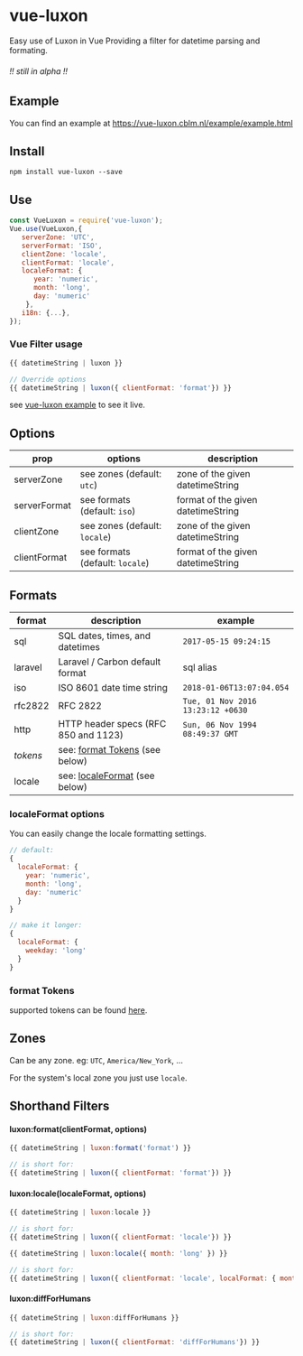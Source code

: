 # vue-luxon
Easy use of Luxon in Vue
Providing a filter for datetime parsing and formating.
###### !! still in alpha !!

## Example
You can find an example at https://vue-luxon.cblm.nl/example/example.html

## Install
```
npm install vue-luxon --save
```

## Use
```javascript
const VueLuxon = require('vue-luxon');
Vue.use(VueLuxon,{
   serverZone: 'UTC',
   serverFormat: 'ISO',
   clientZone: 'locale',
   clientFormat: 'locale',
   localeFormat: {
      year: 'numeric',
      month: 'long',
      day: 'numeric'
    },
   i18n: {...},
});
```

### Vue Filter usage
```javascript
{{ datetimeString | luxon }}

// Override options
{{ datetimeString | luxon({ clientFormat: 'format'}) }}
```

see [vue-luxon example](https://vue-luxon.cblm.nl/example/example.html) to see it live.





## Options
prop | options | description
--- | --- | ---
serverZone | see zones (default: `utc`) | zone of the given datetimeString
serverFormat | see formats (default: `iso`) | format of the given datetimeString
clientZone | see zones (default: `locale`) | zone of the given datetimeString
clientFormat | see formats (default: `locale`) | format of the given datetimeString


## Formats
format | description | example
--- | --- | ---
sql | SQL dates, times, and datetimes | ``` 2017-05-15 09:24:15 ```
laravel | Laravel / Carbon default format | sql alias
iso | ISO 8601 date time string | ``` 2018-01-06T13:07:04.054 ```
rfc2822 | RFC 2822 | ``` Tue, 01 Nov 2016 13:23:12 +0630 ```
http | HTTP header specs (RFC 850 and 1123) | ``` Sun, 06 Nov 1994 08:49:37 GMT ```
*tokens* | see: [format Tokens](#format-tokens) (see below) | 
locale | see: [localeFormat](#localeFormat-options) (see below) |

### localeFormat options
You can easily change the locale formatting settings.
```javascript
// default:
{
  localeFormat: {
    year: 'numeric',
    month: 'long',
    day: 'numeric'
  }
}

// make it longer:
{
  localeFormat: {
    weekday: 'long'
  }
}
```

### format Tokens
supported tokens can be found [here](https://moment.github.io/luxon/docs/manual/formatting.html#table-of-tokens).


## Zones
Can be any zone. eg: `UTC`, `America/New_York`, ...

For the system's local zone you just use `locale`.


## Shorthand Filters

#### luxon:format(clientFormat, options)
```javascript
{{ datetimeString | luxon:format('format') }}

// is short for:
{{ datetimeString | luxon({ clientFormat: 'format'}) }}
```

#### luxon:locale(localeFormat, options)
```javascript
{{ datetimeString | luxon:locale }}

// is short for:
{{ datetimeString | luxon({ clientFormat: 'locale'}) }}

```

```javascript
{{ datetimeString | luxon:locale({ month: 'long' }) }}

// is short for:
{{ datetimeString | luxon({ clientFormat: 'locale', localFormat: { month: 'long' } }) }}

```


#### luxon:diffForHumans
```javascript
{{ datetimeString | luxon:diffForHumans }}

// is short for:
{{ datetimeString | luxon({ clientFormat: 'diffForHumans'}) }}
```







